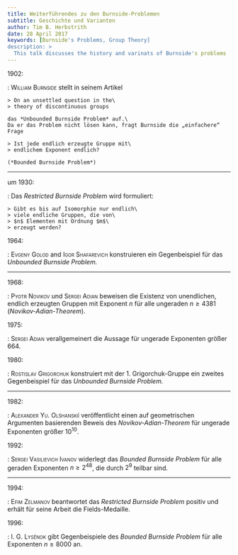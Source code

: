 ```yaml
---
title: Weiterführendes zu den Burnside-Problemen
subtitle: Geschichte und Varianten
author: Tim B. Herbstrith
date: 28 April 2017
keywords: [Burnside's Problems, Group Theory]
description: >
  This talk discusses the history and varinats of Burnside's problems
---
```


1902:

:   <span style="font-variant:small-caps;">William Burnside</span>
    stellt in seinem Artikel

    > On an unsettled question in the\
    > theory of discontinuous groups

    das *Unbounded Burnside Problem* auf.\
    Da er das Problem nicht lösen kann, fragt Burnside die „einfachere“
    Frage

    > Ist jede endlich erzeugte Gruppe mit\
    > endlichem Exponent endlich?

    (*Bounded Burnside Problem*)

---

um 1930:

:   Das *Restricted Burnside Problem* wird formuliert:

    > Gibt es bis auf Isomorphie nur endlich\
    > viele endliche Gruppen, die von\
    > $n$ Elementen mit Ordnung $m$\
    > erzeugt werden?

1964:

:   <span style="font-variant:small-caps;">Evgeny Golod</span> and <span
    style="font-variant:small-caps;">Igor Shafarevich</span>
    konstruieren ein Gegenbeispiel für das *Unbounded Burnside
    Problem.*

---

1968:

:   <span style="font-variant:small-caps;">Pyotr Novikov</span> und
    <span style="font-variant:small-caps;">Sergei Adian</span> beweisen
    die Existenz von unendlichen, endlich erzeugten Gruppen mit Exponent
    $n$ für alle ungeraden $n\geq 4381$ (*Novikov-Adian-Theorem*).

1975:

:   <span style="font-variant:small-caps;">Sergei Adian</span>
    verallgemeinert die Aussage für ungerade Exponenten größer 664.

1980:

:   <span style="font-variant:small-caps;">Rostislav Grigorchuk</span>
    konstruiert mit der 1. Grigorchuk-Gruppe ein zweites Gegenbeispiel
    für das *Unbounded Burnside Problem.*

---

1982:

:   <span style="font-variant:small-caps;">Alexander Yu.
    Olśhanskiĭ</span> veröffentlicht einen auf geometrischen Argumenten
    basierenden Beweis des *Novikov-Adian-Theorem* für ungerade
    Exponenten größer $10^{10}$.

1992:

:   <span style="font-variant:small-caps;">Sergei Vasilievich
    Ivanov</span> widerlegt das *Bounded Burnside Problem* für alle
    geraden Exponenten $n\geq 2^{48}$, die durch $2^9$ teilbar sind.

---

1994:

:   <span style="font-variant:small-caps;">Efim Zelmanov</span>
    beantwortet das *Restricted Burnside Problem* positiv und erhält
    für seine Arbeit die Fields-Medaille.

1996:

:   <span style="font-variant:small-caps;">I. G. Lysënok</span> gibt
    Gegenbeispiele des *Bounded Burnside Problem* für alle Exponenten
    $n\geq 8000$ an.


